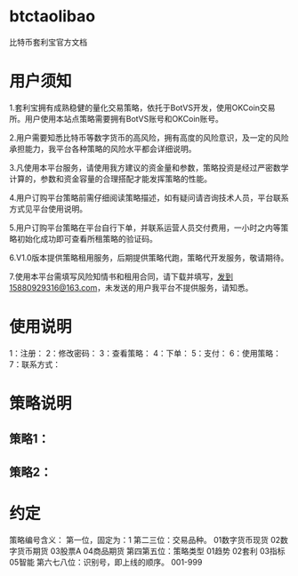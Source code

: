 # btctaolibao

比特币套利宝官方文档

# 用户须知

1.套利宝拥有成熟稳健的量化交易策略，依托于BotVS开发，使用OKCoin交易所。用户使用本站点策略需要拥有BotVS账号和OKCoin账号。

2.用户需要知悉比特币等数字货币的高风险，拥有高度的风险意识，及一定的风险承担能力，我平台各种策略的风险水平都会详细说明。

3.凡使用本平台服务，请使用我方建议的资金量和参数，策略投资是经过严密数学计算的，参数和资金容量的合理搭配才能发挥策略的性能。

4.用户订购平台策略前需仔细阅读策略描述，如有疑问请咨询技术人员，平台联系方式见平台使用说明。

5.用户订购平台策略在平台自行下单，并联系运营人员交付费用，一小时之内等策略初始化成功即可查看所租策略的验证码。

6.V1.0版本提供策略租用服务，后期提供策略代跑，策略代开发服务，敬请期待。

7.使用本平台需填写风险知情书和租用合同，请下载并填写，发到15880929316@163.com，未发送的用户我平台不提供服务，请知悉。

# 使用说明

1：注册：
2：修改密码：
3：查看策略：
4：下单：
5：支付：
6：使用策略：
7：联系方式：

# 策略说明

## 策略1：

## 策略2：

# 约定
策略编号含义：
第一位，固定为：1
第二三位：交易品种。
01数字货币现货
02数字货币期货
03股票A
04商品期货
第四第五位：策略类型
01趋势
02套利
03指标
05智能
第六七八位：识别号，即上线的顺序。
001-999
